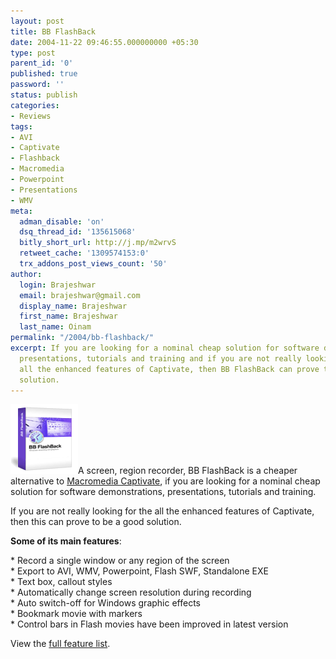 ```yaml
---
layout: post
title: BB FlashBack
date: 2004-11-22 09:46:55.000000000 +05:30
type: post
parent_id: '0'
published: true
password: ''
status: publish
categories:
- Reviews
tags:
- AVI
- Captivate
- Flashback
- Macromedia
- Powerpoint
- Presentations
- WMV
meta:
  adman_disable: 'on'
  dsq_thread_id: '135615068'
  bitly_short_url: http://j.mp/m2wrvS
  retweet_cache: '1309574153:0'
  trx_addons_post_views_count: '50'
author:
  login: Brajeshwar
  email: brajeshwar@gmail.com
  display_name: Brajeshwar
  first_name: Brajeshwar
  last_name: Oinam
permalink: "/2004/bb-flashback/"
excerpt: If you are looking for a nominal cheap solution for software demonstrations,
  presentations, tutorials and training and if you are not really looking for the
  all the enhanced features of Captivate, then BB FlashBack can prove to be a good
  solution.
---
```

<p><a href="http://www.bbsoftware.co.uk/bbflashback.aspx"><img src="/static/2004/11/bbflashback.gif" alt="BB Flashback" style="border: 0 none;" /></a>A screen, region recorder, BB FlashBack is a cheaper alternative to <a href="http://www.macromedia.com/software/captivate/" title="Macromedia Captivate">Macromedia Captivate</a>, if you are looking for a nominal cheap solution for software demonstrations, presentations, tutorials and training.</p>
<p>If you are not really looking for the all the enhanced features of Captivate, then this can prove to be a good solution.</p>

<p><strong>Some of its main features</strong>:</p>
<p>* Record a single window or any region of the screen<br />
* Export to AVI, WMV, Powerpoint, Flash SWF, Standalone EXE<br />
* Text box, callout styles<br />
* Automatically change screen resolution during recording<br />
* Auto switch-off for Windows graphic effects<br />
* Bookmark movie with markers<br />
* Control bars in Flash movies have been improved in latest version</p>
<p>View the <a href="http://www.bbsoftware.co.uk/BBFlashBack_FeatureList.aspx" title="Full feature list">full feature list</a>.</p>
